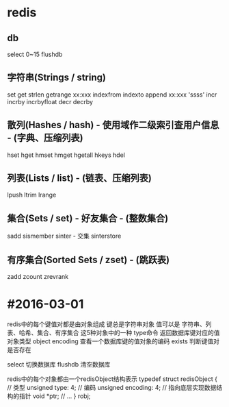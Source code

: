 redis
=========
db
---------
select 0~15
flushdb

字符串(Strings / string)
---------------
set
get
strlen
getrange xx:xxx indexfrom indexto
append xx:xxx 'ssss'
incr incrby incrbyfloat
decr decrby

散列(Hashes / hash) - 使用域作二级索引查用户信息 - (字典、压缩列表)
--------------
hset
hget
hmset
hmget
hgetall
hkeys
hdel

列表(Lists / list) - (链表、压缩列表)
-------------
lpush
ltrim
lrange

集合(Sets / set) - 好友集合 - (整数集合)
--------------
sadd
sismember
sinter - 交集
sinterstore

有序集合(Sorted Sets / zset) - (跳跃表)
---------------------
zadd
zcount
zrevrank


#2016-03-01
============
redis中的每个键值对都是由对象组成
	键总是字符串对象
	值可以是 字符串、列表、哈希、集合、有序集合 这5种对象中的一种
	type命令 返回数据库键对应的值对象类型
	object encoding 查看一个数据库键的值对象的编码
	exists 判断键值对是否存在

select 切换数据库
flushdb 清空数据库

redis中的每个对象都由一个redisObject结构表示
typedef struct redisObject {
	// 类型
	unsigned type: 4;
	// 编码
	unsigned encoding: 4;
	// 指向底层实现数据结构的指针
	void *ptr;
	// ...
} robj;
